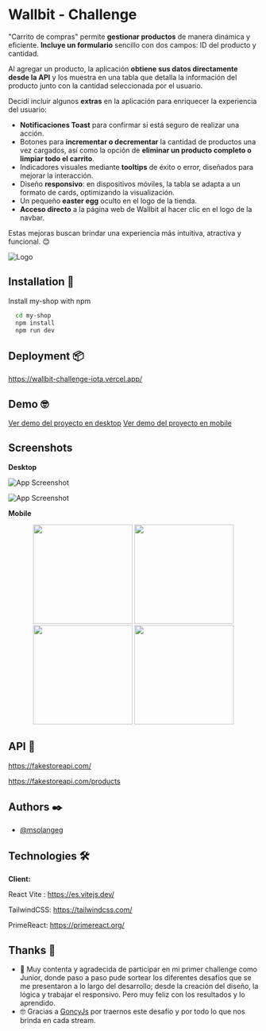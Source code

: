 
# Wallbit - Challenge 

"Carrito de compras" permite **gestionar productos** de manera dinámica y eficiente. **Incluye un formulario** sencillo con dos campos: ID del producto y cantidad.

Al agregar un producto, la aplicación **obtiene sus datos directamente desde la API** y los muestra en una tabla que detalla la información del producto junto con la cantidad seleccionada por el usuario.

Decidí incluir algunos **extras** en la aplicación para enriquecer la experiencia del usuario:

* **Notificaciones Toast** para confirmar si está seguro de realizar una acción.
* Botones para **incrementar o decrementar** la cantidad de productos una vez cargados, así como la opción de **eliminar un producto completo o limpiar todo el carrito**.
* Indicadores visuales mediante **tooltips** de éxito o error, diseñados para mejorar la interacción.
* Diseño **responsivo**: en dispositivos móviles, la tabla se adapta a un formato de cards, optimizando la visualización.
* Un pequeño **easter egg** oculto en el logo de la tienda.
* **Acceso directo** a la página web de Wallbit al hacer clic en el logo de la navbar.

Estas mejoras buscan brindar una experiencia más intuitiva, atractiva y funcional. 😊


![Logo](https://res.cloudinary.com/dv7kzlqy6/image/upload/v1731966535/Challenge/logo-wallbit-fe8a4ef0_xcyf7m.svg)




## Installation 🚀

Install my-shop with npm

```bash
  cd my-shop
  npm install
  npm run dev
```

    
## Deployment 📦

https://wallbit-challenge-iota.vercel.app/ 



## Demo 🤓

[Ver demo del proyecto en desktop](https://res.cloudinary.com/dv7kzlqy6/video/upload/v1731965219/Challenge/DEMO-CHALLENGE-WALLBIT_uoukpf.mp4)
[Ver demo del proyecto en mobile](https://res.cloudinary.com/dv7kzlqy6/video/upload/v1731968966/Challenge/DEMO-CHALLENGE-WALLBIT-mobile_oelemr.mp4)

## Screenshots 

**Desktop**

![App Screenshot](https://res.cloudinary.com/dv7kzlqy6/image/upload/v1731965739/Challenge/screen1destock_onnl6g.png)

![App Screenshot](https://res.cloudinary.com/dv7kzlqy6/image/upload/v1731965740/Challenge/screen2destock_gncnjr.png)

**Mobile**
<div align="center">
<img height="200" src="https://res.cloudinary.com/dv7kzlqy6/image/upload/v1731969186/Challenge/MOBILE_3_rxpivk.jpg"  />
<img height="200" src="https://res.cloudinary.com/dv7kzlqy6/image/upload/v1731969186/Challenge/MOBILE_4_uq9zr9.jpg"  />
</div>
<div align="center">
<img height="200" src="https://res.cloudinary.com/dv7kzlqy6/image/upload/v1731969187/Challenge/MOBILE_2_u9pegk.jpg"  />
<img height="200" src="https://res.cloudinary.com/dv7kzlqy6/image/upload/v1731969187/Challenge/MOBILE_1_hohojl.jpg"  />
</div>

## API 📖

https://fakestoreapi.com/

https://fakestoreapi.com/products



## Authors ✒️

- [@msolangeg](https://github.com/msolangeg)


## Technologies 🛠️

**Client:** 

React Vite : https://es.vitejs.dev/ 

TailwindCSS: https://tailwindcss.com/

PrimeReact: https://primereact.org/ 



## Thanks 🎁
*  📢 Muy contenta y agradecida de participar en mi primer challenge como Junior, donde paso a paso pude sortear los diferentes desafíos que se me presentaron a lo largo del desarrollo; desde la creación del diseño, la lógica y trabajar el responsivo. Pero muy feliz con los resultados y lo aprendido. 
*  🤓 Gracias a [GoncyJs](https://github.com/goncy) por traernos este desafío y por todo lo que nos brinda en cada stream. 

